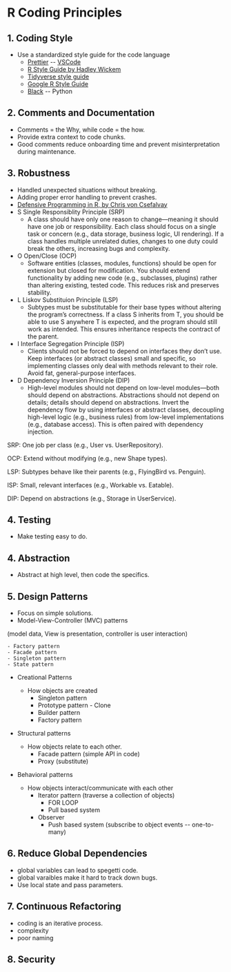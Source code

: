 # R Coding Principles

## 1. Coding Style
- Use a standardized style guide for the code language
	- [Prettier](https://prettier.io/) -- [VSCode](https://github.com/prettier/prettier-vscode)
	- [R Style Guide by Hadley Wickem](http://adv-r.had.co.nz/Style.html)
	- [Tidyverse style guide](https://style.tidyverse.org/)
	- [Google R Style Guide](https://google.github.io/styleguide/Rguide.html)
	- [Black](https://black.readthedocs.io/en/stable/the_black_code_style/index.html) -- Python

## 2. Comments and Documentation
- Comments = the Why, while code = the how.
- Provide extra context to code chunks.
- Good comments reduce onboarding time and prevent misinterpretation during maintenance.

## 3. Robustness
- Handled unexpected situations without breaking.
- Adding proper error handling to prevent crashes.
- [Defensive Programming in R, by Chris von Csefalvay](https://www.r-bloggers.com/2018/07/the-ten-rules-of-defensive-programming-in-r/)
- S Single Responsiblity Principle (SRP)
	- A class should have only one reason to change—meaning it should have one job or responsibility. Each class should focus on a single task or concern (e.g., data storage, business logic, UI rendering). If a class handles multiple unrelated duties, changes to one duty could break the others, increasing bugs and complexity.
- O Open/Close (OCP)
	- Software entities (classes, modules, functions) should be open for extension but closed for modification. You should extend functionality by adding new code (e.g., subclasses, plugins) rather than altering existing, tested code. This reduces risk and preserves stability.
- L Liskov Substituion Principle (LSP)
	- Subtypes must be substitutable for their base types without altering the program’s correctness. If a class S inherits from T, you should be able to use S anywhere T is expected, and the program should still work as intended. This ensures inheritance respects the contract of the parent.
- I Interface Segregation Principle (ISP)
	- Clients should not be forced to depend on interfaces they don’t use. Keep interfaces (or abstract classes) small and specific, so implementing classes only deal with methods relevant to their role. Avoid fat, general-purpose interfaces.
- D Dependency Inversion Principle (DIP)
	- High-level modules should not depend on low-level modules—both should depend on abstractions. Abstractions should not depend on details; details should depend on abstractions. Invert the dependency flow by using interfaces or abstract classes, decoupling high-level logic (e.g., business rules) from low-level implementations (e.g., database access). This is often paired with dependency injection.

SRP: One job per class (e.g., User vs. UserRepository).

OCP: Extend without modifying (e.g., new Shape types).

LSP: Subtypes behave like their parents (e.g., FlyingBird vs. Penguin).

ISP: Small, relevant interfaces (e.g., Workable vs. Eatable).

DIP: Depend on abstractions (e.g., Storage in UserService).


## 4. Testing
- Make testing easy to do.

## 4. Abstraction
- Abstract at high level, then code the specifics.

## 5. Design Patterns
- Focus on simple solutions.
- Model-View-Controller (MVC) patterns

(model data, View is presentation,  controller is user interaction)

	- Factory pattern
	- Facade pattern
	- Singleton pattern
	- State pattern

- Creational Patterns
	- How objects are created
		-  Singleton pattern
		- Prototype pattern - Clone
		- Builder pattern
		- Factory pattern
		
- Structural patterns
	- How objects relate to each other.
		- Facade pattern (simple API in code)
		- Proxy (substitute)
		
- Behavioral patterns
	- How objects interact/communicate with each other
		- Iterator pattern (traverse a collection of objects)
			- FOR LOOP
			- Pull based system
		- Observer
			- Push based system (subscribe to object events -- one-to-many)
		
## 6. Reduce Global Dependencies
- global variables can lead to spegetti code.
- global varaibles make it hard to track down bugs.
- Use local state and pass parameters.

## 7. Continuous Refactoring
- coding is an iterative process.
- complexity
- poor naming

## 8. Security

